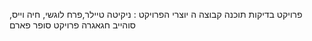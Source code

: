 פרויקט בדיקות תוכנה קבוצה ה
יוצרי הפרויקט : ניקיטה טיילר,פרח לוגשי, חיה וייס, סוהייב חגאגרה
פרויקט סופר פארם




